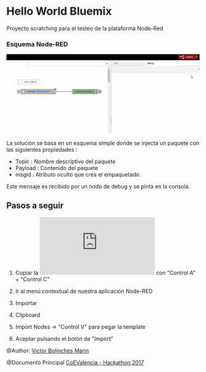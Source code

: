 # Hello World Bluemix
Proyecto scratching para el testeo de la plataforma Node-Red

### Esquema Node-RED

![](https://github.com/vicboma1/HelloWorldBluemix/blob/master/assets/_helloWorld.gif)

La solución se basa en un esquema simple donde se injecta un paquete con las siguientes propiedades :

* Topic : Nombre descriptivo del paquete
* Payload : Contenido del paquete
* msgid : Atributo oculto que crea el empaquetado.

Este mensaje es recibido por un nodo de debug y se pinta en la consola.


## Pasos a seguir
1.   Copiar la ![Plantilla txt](https://raw.githubusercontent.com/vicboma1/HelloWorldBluemix/master/assets/_helloWorl.txt) con "Control A" + "Control C"

2.   Ir al menú contextual de nuestra aplicación Node-RED

3.   Importar

4.   Clipboard

5.   Import Nodes -> "Control V" para pegar la template

6.   Aceptar pulsando el botón de "Import"


@Author: [Victor Bolinches Marin](https://github.com/vicboma1)  

@Documento Principal  [CoEValencia - Hackathon 2017](https://github.com/CoEValencia/Hackathon_2017)
